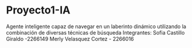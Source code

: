 # Proyecto1-IA
Agente inteligente capaz de navegar  en un laberinto dinámico utilizando la combinación de diversas técnicas de búsqueda
Integrantes: 
Sofia Castillo Giraldo -2266149
Merly Velasquez Cortez - 2266016
